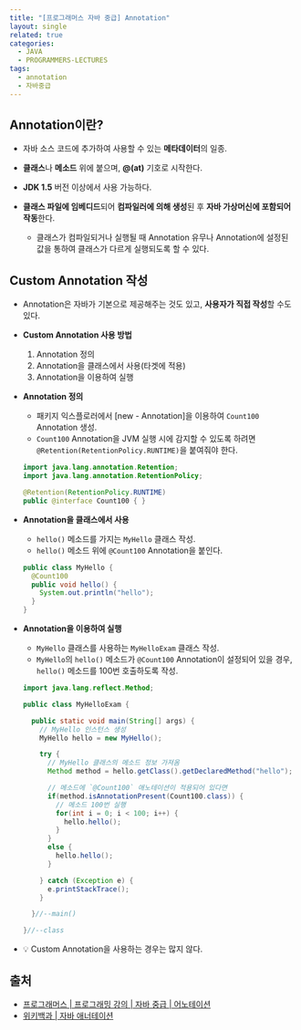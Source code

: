 ```yaml
---
title: "[프로그래머스 자바 중급] Annotation"
layout: single
related: true
categories:
  - JAVA
  - PROGRAMMERS-LECTURES
tags:
  - annotation
  - 자바중급
---
```


## Annotation이란?
- 자바 소스 코드에 추가하여 사용할 수 있는 **메타데이터**의 일종.
- **클래스**나 **메소드** 위에 붙으며, **@(at)** 기호로 시작한다.
- **JDK 1.5** 버전 이상에서 사용 가능하다.

- **클래스 파일에 임베디드**되어 **컴파일러에 의해 생성**된 후 **자바 가상머신에 포함되어 작동**한다.
  - 클래스가 컴파일되거나 실행될 때 Annotation 유무나 Annotation에 설정된 값을 통하여 클래스가 다르게 실행되도록 할 수 있다.

## Custom Annotation 작성
- Annotation은 자바가 기본으로 제공해주는 것도 있고, **사용자가 직접 작성**할 수도 있다.

- **Custom Annotation 사용 방법**
  1. Annotation 정의
  2. Annotation을 클래스에서 사용(타겟에 적용)
  3. Annotation을 이용하여 실행

- **Annotation 정의**
  - 패키지 익스플로러에서 [new - Annotation]을 이용하여 `Count100` Annotation 생성.
  - `Count100` Annotation을 JVM 실행 시에 감지할 수 있도록 하려면 `@Retention(RetentionPolicy.RUNTIME)`을 붙여줘야 한다.
  
  ```java
  import java.lang.annotation.Retention;
  import java.lang.annotation.RetentionPolicy;

  @Retention(RetentionPolicy.RUNTIME)
  public @interface Count100 { }
  ```
  
- **Annotation을 클래스에서 사용**
  - `hello()` 메소드를 가지는 `MyHello` 클래스 작성.
  - `hello()` 메소드 위에 `@Count100` Annotation을 붙인다.
  
  ```java
  public class MyHello {
    @Count100
    public void hello() {
      System.out.println("hello");
    }
  }
  ```
  
- **Annotation을 이용하여 실행**
  - `MyHello` 클래스를 사용하는 `MyHelloExam` 클래스 작성.
  - `MyHello`의 `hello()` 메소드가 `@Count100` Annotation이 설정되어 있을 경우, `hello()` 메소드를 100번 호출하도록 작성.

  ```java
  import java.lang.reflect.Method;

  public class MyHelloExam {

    public static void main(String[] args) {
      // MyHello 인스턴스 생성
      MyHello hello = new MyHello();

      try {
        // MyHello 클래스의 메소드 정보 가져옴
        Method method = hello.getClass().getDeclaredMethod("hello");

        // 메소드에 `@Count100` 애노테이션이 적용되어 있다면 
        if(method.isAnnotationPresent(Count100.class)) {
          // 메소드 100번 실행
          for(int i = 0; i < 100; i++) {
            hello.hello();
          }
        }
        else {
          hello.hello();
        }

      } catch (Exception e) {
        e.printStackTrace();
      }

    }//--main()

  }//--class
  ```
  
- 💡 Custom Annotation을 사용하는 경우는 많지 않다.

## 출처
- [프로그래머스 \| 프로그래밍 강의 \| 자바 중급 \| 어노테이션](https://programmers.co.kr/learn/courses/9/lessons/269)
- [위키백과 \| 자바 애너테이션](https://ko.wikipedia.org/wiki/자바_애너테이션)

